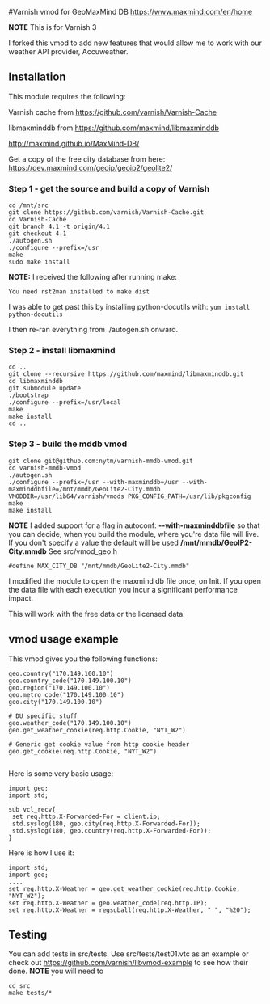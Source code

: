 #Varnish vmod for GeoMaxMind DB
https://www.maxmind.com/en/home

**NOTE**
This is for Varnish 3

I forked this vmod to add new features that would allow me to work with our weather API provider, Accuweather.

## Installation
This module requires the following:

Varnish cache from https://github.com/varnish/Varnish-Cache

libmaxminddb from https://github.com/maxmind/libmaxminddb

http://maxmind.github.io/MaxMind-DB/

Get a copy of the free city database from here: https://dev.maxmind.com/geoip/geoip2/geolite2/
### Step 1 - get the source and build a copy of Varnish


```
cd /mnt/src
git clone https://github.com/varnish/Varnish-Cache.git
cd Varnish-Cache
git branch 4.1 -t origin/4.1
git checkout 4.1
./autogen.sh
./configure --prefix=/usr
make
sudo make install
```

**NOTE:** I received the following after running make:

``You need rst2man installed to make dist``

I was able to get past this by installing python-docutils with:
```yum install python-docutils```

I then re-ran everything from ./autogen.sh onward.

### Step 2 - install libmaxmind
```
cd ..
git clone --recursive https://github.com/maxmind/libmaxminddb.git
cd libmaxminddb
git submodule update
./bootstrap
./configure --prefix=/usr/local
make 
make install
cd ..
```
### Step 3 - build the mddb vmod
```
git clone git@github.com:nytm/varnish-mmdb-vmod.git
cd varnish-mmdb-vmod
./autogen.sh
./configure --prefix=/usr --with-maxminddb=/usr --with-maxminddbfile=/mnt/mmdb/GeoLite2-City.mmdb VMODDIR=/usr/lib64/varnish/vmods PKG_CONFIG_PATH=/usr/lib/pkgconfig
make
make install
```

**NOTE** I added support for a flag in autoconf:  **--with-maxminddbfile** so that you can decide, when you build the module, where you're data file will live. If you don't specify a value the default will be used **/mnt/mmdb/GeoIP2-City.mmdb** See src/vmod_geo.h

```
#define MAX_CITY_DB "/mnt/mmdb/GeoLite2-City.mmdb"
```

I modified the module to open the maxmind db file once, on Init. If you open the data file with each execution you incur a significant performance impact. 

This will work with the free data or the licensed data. 


## vmod usage example
This vmod gives you the following functions:
```
geo.country("170.149.100.10")
geo.country_code("170.149.100.10")
geo.region("170.149.100.10")
geo.metro_code("170.149.100.10")
geo.city("170.149.100.10")

# DU specific stuff
geo.weather_code("170.149.100.10")
geo.get_weather_cookie(req.http.Cookie, "NYT_W2")

# Generic get cookie value from http cookie header
geo.get_cookie(req.http.Cookie, "NYT_W2")


```

Here is some very basic usage:

```
import geo;
import std;

sub vcl_recv{
 set req.http.X-Forwarded-For = client.ip;
 std.syslog(180, geo.city(req.http.X-Forwarded-For));
 std.syslog(180, geo.country(req.http.X-Forwarded-For));
}

```
Here is how I use it:
```
import std;
import geo;
....
set req.http.X-Weather = geo.get_weather_cookie(req.http.Cookie, "NYT_W2");
set req.http.X-Weather = geo.weather_code(req.http.IP);
set req.http.X-Weather = regsuball(req.http.X-Weather, " ", "%20");
```

## Testing
You can add tests in src/tests. Use src/tests/test01.vtc as an example or check out https://github.com/varnish/libvmod-example to see how their done. **NOTE** you will need to 

```
cd src
make tests/*
```
